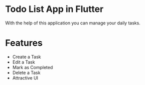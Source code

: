# Todo List App in Flutter

With the help of this application you can manage your daily tasks.

# Features

* Create a Task
* Edit a Task 
* Mark as Completed
* Delete a Task
* Attractive UI

<!-- # Youtube Demo

[<img src="screenshots/youtube.png"/>](https://youtu.be/NBZczAqvPN0)


# Screen Shots

   <img src="/screenshots/screenshot1.jpg">
   <img src="/screenshots/screenshot2.jpg"> 
   <img src="/screenshots/screenshot3.jpg"> 
   <img src="/screenshots/screenshot4.jpg"> 

# Created by


[Ajaysinh Rathod](https://github.com/Ajaysinh1290)

Email : ajaysinhrathod1290@gmail.com

# Social Media Accounts
[![Instagram](https://img.icons8.com/fluent/40/000000/instagram-new.png)](https://www.instagram.com/ll_ajayrathod_ll/)&nbsp; &nbsp; &nbsp; &nbsp; &nbsp;
[![Facebook](https://img.icons8.com/fluent/40/000000/facebook-new.png)](https://www.facebook.com/ajaysinh.rathod.7927)&nbsp; &nbsp; &nbsp; &nbsp; &nbsp; 
[![Youtube](https://img.icons8.com/fluent/40/000000/youtube-play.png)](https://www.youtube.com/channel/UCbhGYVadJsZtJzHYMWLNRRQ)&nbsp; &nbsp; &nbsp; &nbsp; &nbsp; 
[![Twitter](https://img.icons8.com/fluent/40/000000/twitter.png)](https://twitter.com/Ajaysin34751867)
 -->
